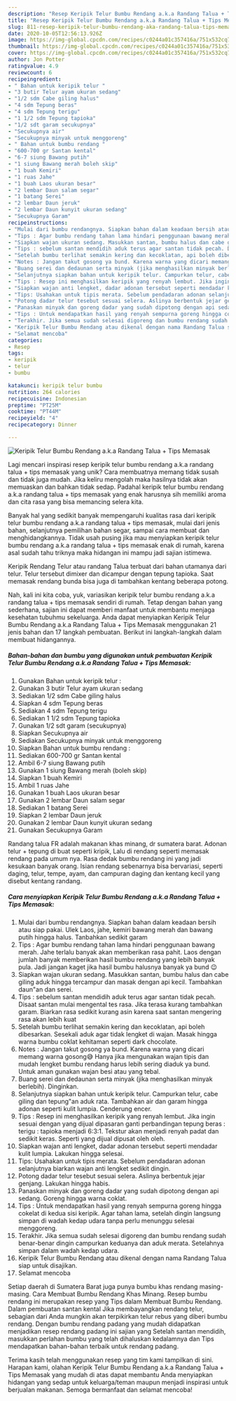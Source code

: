 ```yaml
---
description: "Resep Keripik Telur Bumbu Rendang a.k.a Randang Talua + Tips Memasak Anti Gagal"
title: "Resep Keripik Telur Bumbu Rendang a.k.a Randang Talua + Tips Memasak Anti Gagal"
slug: 811-resep-keripik-telur-bumbu-rendang-aka-randang-talua-tips-memasak-anti-gagal
date: 2020-10-05T12:56:13.926Z
image: https://img-global.cpcdn.com/recipes/c0244a01c357416a/751x532cq70/keripik-telur-bumbu-rendang-aka-randang-talua-tips-memasak-foto-resep-utama.jpg
thumbnail: https://img-global.cpcdn.com/recipes/c0244a01c357416a/751x532cq70/keripik-telur-bumbu-rendang-aka-randang-talua-tips-memasak-foto-resep-utama.jpg
cover: https://img-global.cpcdn.com/recipes/c0244a01c357416a/751x532cq70/keripik-telur-bumbu-rendang-aka-randang-talua-tips-memasak-foto-resep-utama.jpg
author: Jon Potter
ratingvalue: 4.9
reviewcount: 6
recipeingredient:
- " Bahan untuk keripik telur "
- "3 butir Telur ayam ukuran sedang"
- "1/2 sdm Cabe giling halus"
- "4 sdm Tepung beras"
- "4 sdm Tepung terigu"
- "1 1/2 sdm Tepung tapioka"
- "1/2 sdt garam secukupnya"
- "Secukupnya air"
- "Secukupnya minyak untuk menggoreng"
- " Bahan untuk bumbu rendang "
- "600-700 gr Santan kental"
- "6-7 siung Bawang putih"
- "1 siung Bawang merah boleh skip"
- "1 buah Kemiri"
- "1 ruas Jahe"
- "1 buah Laos ukuran besar"
- "2 lembar Daun salam segar"
- "1 batang Serei"
- "2 lembar Daun jeruk"
- "2 lembar Daun kunyit ukuran sedang"
- "Secukupnya Garam"
recipeinstructions:
- "Mulai dari bumbu rendangnya. Siapkan bahan dalam keadaan bersih atau siap pakai. Ulek Laos, jahe, kemiri bawang merah dan bawang putih hingga halus. Tanbahkan sedikit garam"
- "Tips : Agar bumbu rendang tahan lama hindari penggunaan bawang merah. Jahe terlalu banyak akan memberikan rasa pahit. Laos dengan jumlah banyak memberikan hasil bumbu rendang yang lebih banyak pula. Jadi jangan kaget jika hasil bumbu halusnya banyak ya bund 😉"
- "Siapkan wajan ukuran sedang. Masukkan santan, bumbu halus dan cabe giling aduk hingga tercampur dan masak dengan api kecil. Tambahkan daun&#34;an dan serei."
- "Tips : sebelum santan mendidih aduk terus agar santan tidak pecah. Disaat santan mulai mengental tes rasa. Jika terasa kurang tambahkan garam. Biarkan rasa sedikit kurang asin karena saat santan mengering rasa akan lebih kuat"
- "Setelah bumbu terlihat semakin kering dan kecoklatan, api boleh dibesarkan. Sesekali aduk agar tidak lengket di wajan. Masak hingga warna bumbu coklat kehitaman seperti dark chocolate."
- "Notes : Jangan takut gosong ya bund. Karena warna yang dicari memang warna gosong😅 Hanya jika mengunakan wajan tipis dan mudah lengket bumbu rendang harus lebih sering diaduk ya bund. Untuk aman gunakan wajan besi atau yang tebal."
- "Buang serei dan dedaunan serta minyak (jika menghasilkan minyak berlebih). Dinginkan."
- "Selanjutnya siapkan bahan untuk keripik telur. Campurkan telur, cabe giling dan tepung&#34;an aduk rata. Tambahkan air dan garam hingga adonan seperti kulit lumpia. Cenderung encer."
- "Tips : Resep ini menghasilkan keripik yang renyah lembut. Jika ingin sesuai dengan yang dijual dipasaran ganti perbandingan tepung beras : terigu : tapioka menjadi 6:3:1. Tekstur akan menjadi renyah padat dan sedikit keras. Seperti yang dijual dipusat oleh oleh."
- "Siapkan wajan anti lengket, dadar adonan tersebut seperti mendadar kulit lumpia. Lakukan hingga selesai."
- "Tips: Usahakan untuk tipis merata. Sebelum pendadaran adonan selanjutnya biarkan wajan anti lengket sedikit dingin."
- "Potong dadar telur tesebut sesuai selera. Aslinya berbentuk jejar genjang. Lakukan hingga habis."
- "Panaskan minyak dan goreng dadar yang sudah dipotong dengan api sedang. Goreng hingga warna coklat."
- "Tips : Untuk mendapatkan hasil yang renyah sempurna goreng hingga cokelat di kedua sisi keripik. Agar tahan lama, setelah dingin langsung simpan di wadah kedap udara tanpa perlu menunggu selesai menggoreng."
- "Terakhir. Jika semua sudah selesai digoreng dan bumbu rendang sudah benar-benar dingin campurkan keduanya dan aduk merata. Setelahnya simpan dalam wadah kedap udara."
- "Keripik Telur Bumbu Rendang atau dikenal dengan nama Randang Talua siap untuk disajikan."
- "Selamat mencoba"
categories:
- Resep
tags:
- keripik
- telur
- bumbu

katakunci: keripik telur bumbu 
nutrition: 264 calories
recipecuisine: Indonesian
preptime: "PT25M"
cooktime: "PT44M"
recipeyield: "4"
recipecategory: Dinner

---
```



![Keripik Telur Bumbu Rendang a.k.a Randang Talua + Tips Memasak](https://img-global.cpcdn.com/recipes/c0244a01c357416a/751x532cq70/keripik-telur-bumbu-rendang-aka-randang-talua-tips-memasak-foto-resep-utama.jpg)

Lagi mencari inspirasi resep keripik telur bumbu rendang a.k.a randang talua + tips memasak yang unik? Cara membuatnya memang tidak susah dan tidak juga mudah. Jika keliru mengolah maka hasilnya tidak akan memuaskan dan bahkan tidak sedap. Padahal keripik telur bumbu rendang a.k.a randang talua + tips memasak yang enak harusnya sih memiliki aroma dan cita rasa yang bisa memancing selera kita.

Banyak hal yang sedikit banyak mempengaruhi kualitas rasa dari keripik telur bumbu rendang a.k.a randang talua + tips memasak, mulai dari jenis bahan, selanjutnya pemilihan bahan segar, sampai cara membuat dan menghidangkannya. Tidak usah pusing jika mau menyiapkan keripik telur bumbu rendang a.k.a randang talua + tips memasak enak di rumah, karena asal sudah tahu triknya maka hidangan ini mampu jadi sajian istimewa.

Keripik Rendang Telur atau randang Talua terbuat dari bahan utamanya dari telur. Telur tersebut dimixer dan dicampur dengan tepung tapioka. Saat memasak rendang bunda bisa juga di tambahkan kentang beberapa potong.


Nah, kali ini kita coba, yuk, variasikan keripik telur bumbu rendang a.k.a randang talua + tips memasak sendiri di rumah. Tetap dengan bahan yang sederhana, sajian ini dapat memberi manfaat untuk membantu menjaga kesehatan tubuhmu sekeluarga. Anda dapat menyiapkan Keripik Telur Bumbu Rendang a.k.a Randang Talua + Tips Memasak menggunakan 21 jenis bahan dan 17 langkah pembuatan. Berikut ini langkah-langkah dalam membuat hidangannya.

<!--inarticleads1-->

##### Bahan-bahan dan bumbu yang digunakan untuk pembuatan Keripik Telur Bumbu Rendang a.k.a Randang Talua + Tips Memasak:

1. Gunakan  Bahan untuk keripik telur :
1. Gunakan 3 butir Telur ayam ukuran sedang
1. Sediakan 1/2 sdm Cabe giling halus
1. Siapkan 4 sdm Tepung beras
1. Sediakan 4 sdm Tepung terigu
1. Sediakan 1 1/2 sdm Tepung tapioka
1. Gunakan 1/2 sdt garam (secukupnya)
1. Siapkan Secukupnya air
1. Sediakan Secukupnya minyak untuk menggoreng
1. Siapkan  Bahan untuk bumbu rendang :
1. Sediakan 600-700 gr Santan kental
1. Ambil 6-7 siung Bawang putih
1. Gunakan 1 siung Bawang merah (boleh skip)
1. Siapkan 1 buah Kemiri
1. Ambil 1 ruas Jahe
1. Gunakan 1 buah Laos ukuran besar
1. Gunakan 2 lembar Daun salam segar
1. Sediakan 1 batang Serei
1. Siapkan 2 lembar Daun jeruk
1. Gunakan 2 lembar Daun kunyit ukuran sedang
1. Gunakan Secukupnya Garam


Randang talua FR adalah makanan khas minang, dr sumatera barat. Adonan telur + tepung di buat seperti kripik, Lalu di rendang seperti memasak rendang pada umum nya. Rasa dedak bumbu rendang ini yang jadi kesukaan banyak orang. Isian rendang sebenarnya bisa bervariasi, seperti daging, telur, tempe, ayam, dan campuran daging dan kentang kecil yang disebut kentang randang. 

<!--inarticleads2-->

##### Cara menyiapkan Keripik Telur Bumbu Rendang a.k.a Randang Talua + Tips Memasak:

1. Mulai dari bumbu rendangnya. Siapkan bahan dalam keadaan bersih atau siap pakai. Ulek Laos, jahe, kemiri bawang merah dan bawang putih hingga halus. Tanbahkan sedikit garam
1. Tips : Agar bumbu rendang tahan lama hindari penggunaan bawang merah. Jahe terlalu banyak akan memberikan rasa pahit. Laos dengan jumlah banyak memberikan hasil bumbu rendang yang lebih banyak pula. Jadi jangan kaget jika hasil bumbu halusnya banyak ya bund 😉
1. Siapkan wajan ukuran sedang. Masukkan santan, bumbu halus dan cabe giling aduk hingga tercampur dan masak dengan api kecil. Tambahkan daun&#34;an dan serei.
1. Tips : sebelum santan mendidih aduk terus agar santan tidak pecah. Disaat santan mulai mengental tes rasa. Jika terasa kurang tambahkan garam. Biarkan rasa sedikit kurang asin karena saat santan mengering rasa akan lebih kuat
1. Setelah bumbu terlihat semakin kering dan kecoklatan, api boleh dibesarkan. Sesekali aduk agar tidak lengket di wajan. Masak hingga warna bumbu coklat kehitaman seperti dark chocolate.
1. Notes : Jangan takut gosong ya bund. Karena warna yang dicari memang warna gosong😅 Hanya jika mengunakan wajan tipis dan mudah lengket bumbu rendang harus lebih sering diaduk ya bund. Untuk aman gunakan wajan besi atau yang tebal.
1. Buang serei dan dedaunan serta minyak (jika menghasilkan minyak berlebih). Dinginkan.
1. Selanjutnya siapkan bahan untuk keripik telur. Campurkan telur, cabe giling dan tepung&#34;an aduk rata. Tambahkan air dan garam hingga adonan seperti kulit lumpia. Cenderung encer.
1. Tips : Resep ini menghasilkan keripik yang renyah lembut. Jika ingin sesuai dengan yang dijual dipasaran ganti perbandingan tepung beras : terigu : tapioka menjadi 6:3:1. Tekstur akan menjadi renyah padat dan sedikit keras. Seperti yang dijual dipusat oleh oleh.
1. Siapkan wajan anti lengket, dadar adonan tersebut seperti mendadar kulit lumpia. Lakukan hingga selesai.
1. Tips: Usahakan untuk tipis merata. Sebelum pendadaran adonan selanjutnya biarkan wajan anti lengket sedikit dingin.
1. Potong dadar telur tesebut sesuai selera. Aslinya berbentuk jejar genjang. Lakukan hingga habis.
1. Panaskan minyak dan goreng dadar yang sudah dipotong dengan api sedang. Goreng hingga warna coklat.
1. Tips : Untuk mendapatkan hasil yang renyah sempurna goreng hingga cokelat di kedua sisi keripik. Agar tahan lama, setelah dingin langsung simpan di wadah kedap udara tanpa perlu menunggu selesai menggoreng.
1. Terakhir. Jika semua sudah selesai digoreng dan bumbu rendang sudah benar-benar dingin campurkan keduanya dan aduk merata. Setelahnya simpan dalam wadah kedap udara.
1. Keripik Telur Bumbu Rendang atau dikenal dengan nama Randang Talua siap untuk disajikan.
1. Selamat mencoba


Setiap daerah di Sumatera Barat juga punya bumbu khas rendang masing-masing. Cara Membuat Bumbu Rendang Khas Minang. Resep bumbu rendang ini merupakan resep yang Tips dalam Membuat Bumbu Rendang. Dalam pembuatan santan kental Jika membayangkan rendang telur, sebagian dari Anda mungkin akan terpikirkan telur rebus yang diberi bumbu rendang. Dengan bumbu rendang padang yang mudah didapatkan menjadikan resep rendang padang ini sajian yang Setelah santan mendidih, masukkan perlahan bumbu yang telah dihaluskan kedalamnya dan Tips mendapatkan bahan-bahan terbaik untuk rendang padang. 

Terima kasih telah menggunakan resep yang tim kami tampilkan di sini. Harapan kami, olahan Keripik Telur Bumbu Rendang a.k.a Randang Talua + Tips Memasak yang mudah di atas dapat membantu Anda menyiapkan hidangan yang sedap untuk keluarga/teman maupun menjadi inspirasi untuk berjualan makanan. Semoga bermanfaat dan selamat mencoba!
